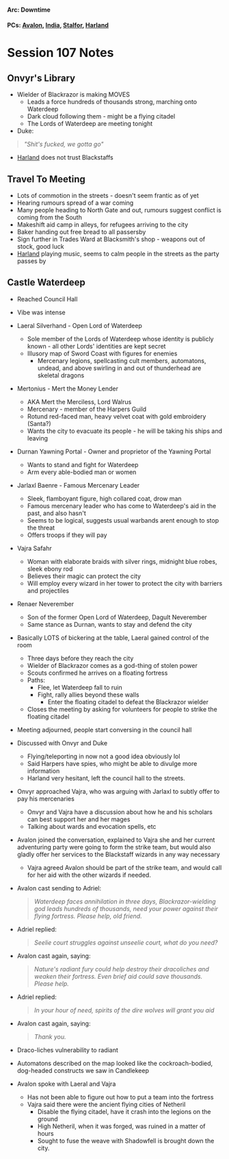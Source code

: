 #### Arc: Downtime
#### PCs: [Avalon](PCs/Current/Avalon.md), [India](PCs/Current/India.md), [Stalfor](PCs/Current/Stalfor.md), [Harland](PCs/Current/Harland.md)

# Session 107 Notes
## Onvyr's Library
- Wielder of Blackrazor is making MOVES
	- Leads a force hundreds of thousands strong, marching onto Waterdeep
	- Dark cloud following them - might be a flying citadel
	- The Lords of Waterdeep are meeting tonight
- Duke: 
>	_"Shit's fucked, we gotta go"_
- [Harland](PCs/Current/Harland.md) does not trust Blackstaffs

## Travel To Meeting
- Lots of commotion in the streets - doesn't seem frantic as of yet
- Hearing rumours spread of a war coming
- Many people heading to North Gate and out, rumours suggest conflict is coming from the South
- Makeshift aid camp in alleys, for refugees arriving to the city
- Baker handing out free bread to all passersby
- Sign further in Trades Ward at Blacksmith's shop - weapons out of stock, good luck
- [Harland](PCs/Current/Harland.md) playing music, seems to calm people in the streets as the party passes by

## Castle Waterdeep
- Reached Council Hall
- Vibe was intense
- Laeral Silverhand - Open Lord of Waterdeep
	- Sole member of the Lords of Waterdeep whose identity is publicly known - all other Lords' identities are kept secret
	- Illusory map of Sword Coast with figures for enemies
		- Mercenary legions, spellcasting cult members, automatons, undead, and above swirling in and out of thunderhead are skeletal dragons
- Mertonius - Mert the Money Lender
	- AKA Mert the Merciless, Lord Walrus
	- Mercenary - member of the Harpers Guild
	- Rotund red-faced man, heavy velvet coat with gold embroidery (Santa?)
	- Wants the city to evacuate its people - he will be taking his ships and leaving
- Durnan Yawning Portal - Owner and proprietor of the Yawning Portal
	- Wants to stand and fight for Waterdeep
	- Arm every able-bodied man or women
- Jarlaxl Baenre - Famous Mercenary Leader
	- Sleek, flamboyant figure, high collared coat, drow man
	- Famous mercenary leader who has come to Waterdeep's aid in the past, and also hasn't
	- Seems to be logical, suggests usual warbands arent enough to stop the threat
	- Offers troops if they will pay
- Vajra Safahr
	- Woman with elaborate braids with silver rings, midnight blue robes, sleek ebony rod
	- Believes their magic can protect the city
	- Will employ every wizard in her tower to protect the city with barriers and projectiles
- Renaer Neverember
	- Son of the former Open Lord of Waterdeep, Dagult Neverember
	- Same stance as Durnan, wants to stay and defend the city

- Basically LOTS of bickering at the table, Laeral gained control of the room
	- Three days before they reach the city
	- Wielder of Blackrazor comes as a god-thing of stolen power
	- Scouts confirmed he arrives on a floating fortress
	- Paths:
		- Flee, let Waterdeep fall to ruin
		- Fight, rally allies beyond these walls
			- Enter the floating citadel to defeat the Blackrazor wielder
	- Closes the meeting by asking for volunteers for people to strike the floating citadel

- Meeting adjourned, people start conversing in the council hall
- Discussed with Onvyr and Duke
	- Flying/teleporting in now not a good idea obviously lol
	- Said Harpers have spies, who might be able to divulge more information
	- Harland very hesitant, left the council hall to the streets.

- Onvyr approached Vajra, who was arguing with Jarlaxl to subtly offer to pay his mercenaries
	- Onvyr and Vajra have a discussion about how he and his scholars can best support her and her mages
	- Talking about wards and evocation spells, etc
- Avalon joined the conversation, explained to Vajra she and her current adventuring party were going to form the strike team, but would also gladly offer her services to the Blackstaff wizards in any way necessary
	- Vajra agreed Avalon should be part of the strike team, and would call for her aid with the other wizards if needed.

- Avalon cast sending to Adriel: 
	> _Waterdeep faces annihilation in three days, Blackrazor-wielding god leads hundreds of thousands, need your power against their flying fortress. Please help, old friend._
- Adriel replied:
	> _Seelie court struggles against unseelie court, what do you need?_
- Avalon cast again, saying:
	> _Nature's radiant fury could help destroy their dracoliches and weaken their fortress. Even brief aid could save thousands. Please help._
- Adriel replied:
	> _In your hour of need, spirits of the dire wolves will grant you aid_
- Avalon cast again, saying:
	> _Thank you._

- Draco-liches vulnerability to radiant
- Automatons described on the map looked like the cockroach-bodied, dog-headed constructs we saw in Candlekeep

- Avalon spoke with Laeral and Vajra
	- Has not been able to figure out how to put a team into the fortress
	- Vajra said there were the ancient flying cities of Netheril
		- Disable the flying citadel, have it crash into the legions on the ground
		- High Netheril, when it was forged, was ruined in a matter of hours
		- Sought to fuse the weave with Shadowfell is brought down the city.